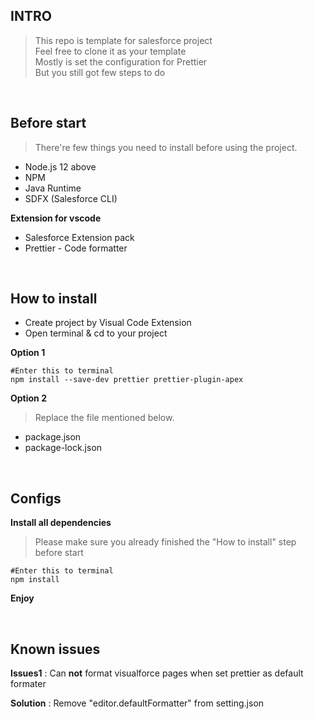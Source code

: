 ## INTRO
> This repo is template for salesforce project  
> Feel free to clone it as your template  
> Mostly is set the configuration for Prettier  
> But you still got few steps to do



<br/>


## Before start
>There're few things you need to install before using the project.
- Node.js 12 above
- NPM
- Java Runtime 
- SDFX (Salesforce CLI)

**Extension for vscode**
- Salesforce Extension pack
- Prettier - Code formatter


<br/>


## How to install

- Create project by Visual Code Extension
- Open terminal & cd to your project  



**Option 1**

```
#Enter this to terminal
npm install --save-dev prettier prettier-plugin-apex
```

**Option 2**
> Replace the file mentioned below.

- package.json
- package-lock.json

<br/>

## Configs

**Install all dependencies**
> Please make sure you already finished the "How to install" step before start
```
#Enter this to terminal
npm install 
```

**Enjoy**


<br/>


## Known issues 

 **Issues1** : Can **not** format visualforce pages when set prettier as default formater  

**Solution** : Remove "editor.defaultFormatter" from setting.json

